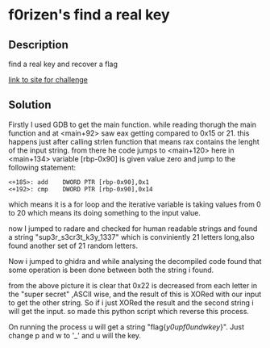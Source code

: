 # f0rizen's find a real key

## Description
find a real key and recover a flag

[link to site for challenge](https://crackmes.one/crackme/629e1e5833c5d4251e72375f)

## Solution

Firstly I used GDB to get the main function. while reading thorugh the main function and at <main+92> saw eax getting compared to 0x15 or 21. this happens just after calling strlen function that means rax contains the lenght of the input string. from there he code jumps to <main+120> here in <main+134> variable [rbp-0x90] is given value zero and jump to the following statement:

```
<+185>:	add    DWORD PTR [rbp-0x90],0x1
<+192>:	cmp    DWORD PTR [rbp-0x90],0x14
```
which means it is a for loop and the iterative variable is taking values from 0 to 20 which means its doing something to the input value.

now I jumped to radare and checked for human readable strings and found a string "sup3r_s3cr3t_k3y_1337" which is conviniently 21 letters long,also found another set of 21 random letters.

Now i jumped to ghidra and while analysing the decompiled code found that some operation is been done between both the string i found.

from the above picture it is clear that 0x22 is decreased from each letter in the "super secret" ,ASCII wise, and the result of this is XORed with our input to get the other string. So if i just XORed the result and the second string i will get the input. so made this python script which reverse this process.

On running the process u will get a string "flag{_y0upf0undwkey_}". Just change p and w to '_' and u will the key.
